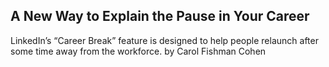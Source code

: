 ## A New Way to Explain the Pause in Your Career

LinkedIn’s “Career Break” feature is designed to help people relaunch after some time away from the workforce. by Carol Fishman Cohen